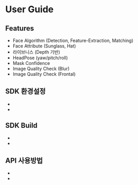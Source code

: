 # User Guide

## Features
* Face Algorithm (Detection, Feature-Extraction, Matching)
* Face Attribute (Sunglass, Hat)
* 라이브니스 (Depth 기반)
* HeadPose (yaw/pitch/roll)
* Mask Confidence
* Image Quality Check (Blur)
* Image Quality Check (Frontal)

## SDK 환경설정
*
*

## SDK Build
*
*

## API 사용방법
*
*